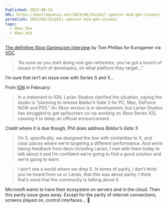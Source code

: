 ```yaml
---
Published: 2023-08-24
URL: https://maxfrequency.net/2023/08/24/phil-spencer-mid-gen-issues/
permalink: 2023/08/24/phil-spencer-mid-gen-issues/
tags:
  - Xbox_One
  - Xbox_XSX
---
```

[The definitive Xbox Gamescom interview](https://www.eurogamer.net/the-definitive-xbox-gamescom-interview) by Tom Phillips for Eurogamer via [VGC](https://www.videogameschronicle.com/news/xbox-boss-says-current-gen-console-prices-wont-come-down-like-they-used-to/)

> “As soon as you start doing mid-gen refreshes, you’ve got a bunch of issues in front of developers, on what platform they target…”

I’m sure that isn’t an issue now with Series S and X…

From [IGN](https://www.ign.com/articles/baldurs-gate-3-on-xbox-series-xs-exists-announcement-delayed-due-to-technical-issues) in February:

> In a statement to IGN, Larian Studios clarified the situation, saying the studio is “planning to release Baldur’s Gate 3 for PC, Mac, GeForce NOW and PS5.” An Xbox version is in development, but Larian Studios has struggled to get splitscreen co-op working on Xbox Series X|S, causing it to delay an official announcement.

Credit where it is due though, Phil does address *Baldur’s Gate 3*.

> On S, specifically, we designed the box with similarities to X, and clear places where we’re targeting a different performance. And we’re taking feedback from devs including Larian, I met with them today to talk about it and I’m confident we’re going to find a good solution and we’re going to learn.

> I don’t see a world where we drop S. In terms of parity, I don’t think you’ve heard from us or Larian, that this was about parity. I think that’s more that the community is talking about it.

Microsoft wants to have their ecosystem on servers and in the cloud. Then this parity issue goes away. Except for the parity of internet connections, screens played on, control interfaces… 🤔
